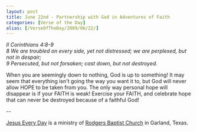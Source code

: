 ```yaml
---
layout: post
title: June 22nd - Partnership with God in Adventures of Faith
categories: [Verse of the Day]
alias: [/VerseOfTheDay/2009/06/22/]
---
```


_II Corinthians 4:8-9  
8 We are troubled on every side, yet not distressed; we are
perplexed, but not in despair;  
9 Persecuted, but not forsaken; cast down, but not destroyed._

When you are seemingly down to nothing, God is up to something! It
may seem that everything isn't going the way you want it to, but God
will never allow HOPE to be taken from you. The only way personal
hope will disappear is if your FAITH is weak! Exercise your FAITH,
and celebrate hope that can never be destroyed because of a faithful
God!

 --

<a href=http://jesuseveryday.net>Jesus Every Day</a> is a ministry of <a href=http://rodgersbaptist.net>Rodgers Baptist Church</a> in Garland, Texas.
